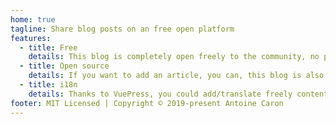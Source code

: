 ```yaml
---
home: true
tagline: Share blog posts on an free open platform
features:
  - title: Free
    details: This blog is completely open freely to the community, no paywall, no ads, no tracking.
  - title: Open source
    details: If you want to add an article, you can, this blog is also yours!
  - title: i18n
    details: Thanks to VuePress, you could add/translate freely content in your local.
footer: MIT Licensed | Copyright © 2019-present Antoine Caron
---
```


<LastTenPosts />
